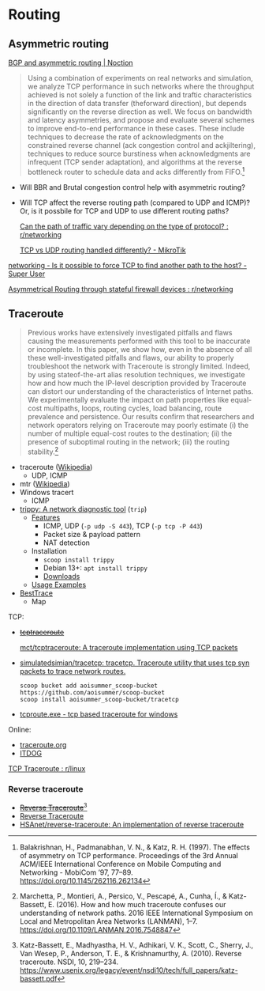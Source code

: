 # Routing
## Asymmetric routing
[BGP and asymmetric routing | Noction](https://www.noction.com/blog/bgp-and-asymmetric-routing)

> Using a combination of experiments on real networks and simulation, we analyze TCP performance in such networks where the throughput achieved is not solely a function of the link and traftic characteristics in the direction of data transfer (theforward direction), but depends significantly on the reverse direction as well. We focus on bandwidth and latency asymmetries, and propose and evaluate several schemes to improve end-to-end performance in these cases. These include techniques to decrease the rate of acknowledgments on the constrained reverse channel (ack congestion control and ackjiltering), techniques to reduce source burstiness when acknowledgments are infrequent (TCP sender adaptation), and algorithms at the reverse bottleneck router to schedule data and acks differently from FIFO.[^balakrishnanEffectsAsymmetryTCP1997]

- Will BBR and Brutal congestion control help with asymmetric routing?

- Will TCP affect the reverse routing path (compared to UDP and ICMP)? Or, is it possbile for TCP and UDP to use different routing paths?

  [Can the path of traffic vary depending on the type of protocol? : r/networking](https://www.reddit.com/r/networking/comments/t4zecx/can_the_path_of_traffic_vary_depending_on_the/)

  [TCP vs UDP routing handled differently? - MikroTik](https://forum.mikrotik.com/viewtopic.php?t=144892)

[networking - Is it possible to force TCP to find another path to the host? - Super User](https://superuser.com/questions/1760194/is-it-possible-to-force-tcp-to-find-another-path-to-the-host)

[Asymmetrical Routing through stateful firewall devices : r/networking](https://www.reddit.com/r/networking/comments/1bmv5jw/asymmetrical_routing_through_stateful_firewall/)

## Traceroute
> Previous works have extensively investigated pitfalls and flaws causing the measurements performed with this tool to be inaccurate or incomplete. In this paper, we show how, even in the absence of all these well-investigated pitfalls and flaws, our ability to properly troubleshoot the network with Traceroute is strongly limited. Indeed, by using stateof-the-art alias resolution techniques, we investigate how and how much the IP-level description provided by Traceroute can distort our understanding of the characteristics of Internet paths. We experimentally evaluate the impact on path properties like equal-cost multipaths, loops, routing cycles, load balancing, route prevalence and persistence. Our results confirm that researchers and network operators relying on Traceroute may poorly estimate (i) the number of multiple equal-cost routes to the destination; (ii) the presence of suboptimal routing in the network; (iii) the routing stability.[^marchettaHowHowMuch2016]

- traceroute ([Wikipedia](https://en.wikipedia.org/wiki/Traceroute))
  - UDP, ICMP
- mtr ([Wikipedia](https://en.wikipedia.org/wiki/MTR_(software)))
- Windows tracert
  - ICMP
- [trippy: A network diagnostic tool](https://github.com/fujiapple852/trippy) (`trip`)
  - [Features](https://trippy.rs/start/features/)
    - ICMP, UDP (`-p udp -S 443`), TCP (`-p tcp -P 443`)
    - Packet size & payload pattern
    - NAT detection
  - Installation
    - `scoop install trippy`
    - Debian 13+: `apt install trippy`
    - [Downloads](https://trippy.rs/start/installation/#downloads)
  - [Usage Examples](https://trippy.rs/guides/usage/)
- [BestTrace](https://www.ipip.net/product/client.html)
  - Map

TCP:
- ~~[tcptraceroute](https://web.archive.org/web/20130424094134/http://michael.toren.net/code/tcptraceroute/)~~

  [mct/tcptraceroute: A traceroute implementation using TCP packets](https://github.com/mct/tcptraceroute)
- [simulatedsimian/tracetcp: tracetcp. Traceroute utility that uses tcp syn packets to trace network routes.](https://github.com/SimulatedSimian/tracetcp)
  ```pwsh
  scoop bucket add aoisummer_scoop-bucket https://github.com/aoisummer/scoop-bucket
  scoop install aoisummer_scoop-bucket/tracetcp
  ```
- [tcproute.exe - tcp based traceroute for windows](https://www.elifulkerson.com/projects/tcproute.php)

Online:
- [traceroute.org](http://www.traceroute.org/)
- [ITDOG](https://www.itdog.cn/traceroute/)

[TCP Traceroute : r/linux](https://www.reddit.com/r/linux/comments/195g57/tcp_traceroute/)

### Reverse traceroute
- ~~[Reverse Traceroute](https://web.archive.org/web/20111021143920/http://revtr.cs.washington.edu/)~~[^katz-bassettReverseTraceroute2010]
- [Reverse Traceroute](https://revtr.ccs.neu.edu/)
- [HSAnet/reverse-traceroute: An implementation of reverse traceroute](https://github.com/HSAnet/reverse-traceroute)


[^katz-bassettReverseTraceroute2010]: Katz-Bassett, E., Madhyastha, H. V., Adhikari, V. K., Scott, C., Sherry, J., Van Wesep, P., Anderson, T. E., & Krishnamurthy, A. (2010). Reverse traceroute. NSDI, 10, 219–234. https://www.usenix.org/legacy/event/nsdi10/tech/full_papers/katz-bassett.pdf
[^balakrishnanEffectsAsymmetryTCP1997]: Balakrishnan, H., Padmanabhan, V. N., & Katz, R. H. (1997). The effects of asymmetry on TCP performance. Proceedings of the 3rd Annual ACM/IEEE International Conference on Mobile Computing and Networking  - MobiCom ’97, 77–89. https://doi.org/10.1145/262116.262134
[^marchettaHowHowMuch2016]: Marchetta, P., Montieri, A., Persico, V., Pescapé, A., Cunha, Í., & Katz-Bassett, E. (2016). How and how much traceroute confuses our understanding of network paths. 2016 IEEE International Symposium on Local and Metropolitan Area Networks (LANMAN), 1–7. https://doi.org/10.1109/LANMAN.2016.7548847
